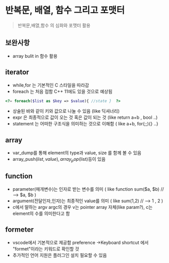 # 반복문, 배열, 함수 그리고 포맷터
> 반복문,배열,함수 의 심화와 포맷터 활용
## 보완사항
- array bulit in 함수 활용
## iterator
- while,for 는 기본적인 C 스타일을 따라감
- foreach 는 처음 접함 C++ 11에도 있을 것으로 예상됨
```php
<?= foreach($list as $key => $value){ //state }  ?>
```
- 상술된 바와 같이 키와 값으로 나눌 수 있음 (like 딕셔너리)
- expr 은 최종적으로 값이 오는 것 혹은 값이 되는 것 (like return a+b , bool ..)
- statement 는 어떠한 구조식을 의미하는 것으로 이해함 ( like a+b, for(;;){} ..}

## array
- var_dump를 통해 element의 type과 value, size 를 함께 볼 수 있음
- array_push($list,value) , array_pop($list)등이 있음
## function
- parameter(매개변수)는 인자로 받는 변수를 의미 ( like function sum($a, $b) // --> $a, $b )
- argument(전달인자,인자)는 최종적인 value를 의미 ( like sum(1,2) // --> 1 , 2 ) 
- c에서 말하는 argv argc의 경우 v는 pointer array 자체(like param?), c는 element의 수를 의미한다고 함
## formeter
- vscode에서 기본적으로 제공함 preference ->Keyboard shortcut 에서 "formet"이라는 키워드로 확인할 것
- 추가적인 언어 지원은 플러그인 설치 필요할 수 있음
  
